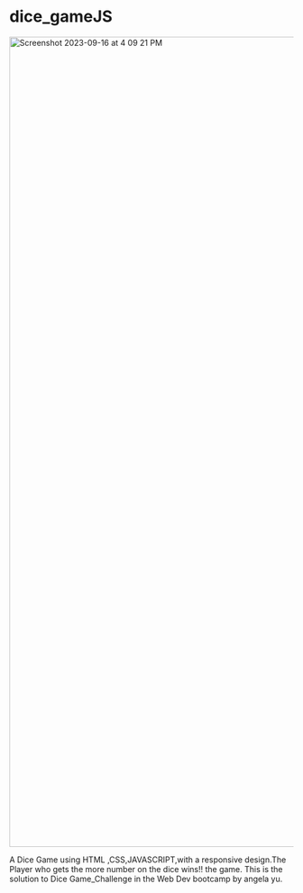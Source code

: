 # dice_gameJS
<img width="1437" alt="Screenshot 2023-09-16 at 4 09 21 PM" src="https://github.com/anshika-verma05/dice_gameJS/assets/135409547/8721b5bc-076e-4332-b25a-cf4086a2cf0c">


A Dice Game using HTML ,CSS,JAVASCRIPT,with a responsive design.The Player who gets the more number on the dice wins!! the game.
This is the solution to  Dice Game_Challenge in the Web Dev bootcamp by angela yu.
